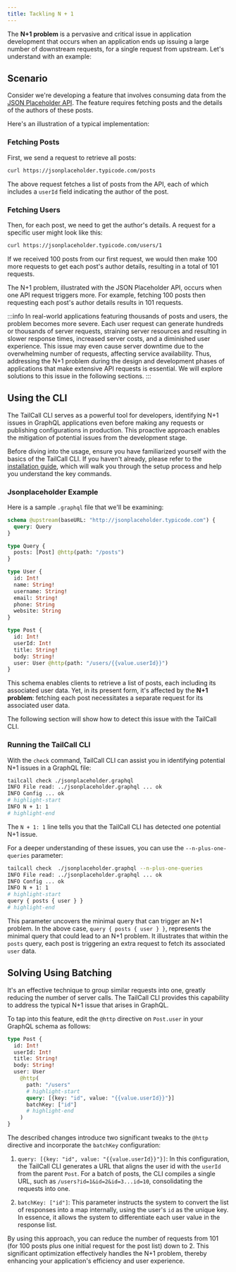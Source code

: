 ```yaml
---
title: Tackling N + 1
---
```


The **N+1 problem** is a pervasive and critical issue in application development that occurs when an application ends up issuing a large number of downstream requests, for a single request from upstream. Let's understand with an example:

## Scenario

Consider we're developing a feature that involves consuming data from the [JSON Placeholder API]. The feature requires fetching posts and the details of the authors of these posts.

Here's an illustration of a typical implementation:

### Fetching Posts

First, we send a request to retrieve all posts:

```bash
curl https://jsonplaceholder.typicode.com/posts
```

The above request fetches a list of posts from the API, each of which includes a `userId` field indicating the author of the post.

### Fetching Users

Then, for each post, we need to get the author's details. A request for a specific user might look like this:

```bash
curl https://jsonplaceholder.typicode.com/users/1
```

If we received 100 posts from our first request, we would then make 100 more requests to get each post's author details, resulting in a total of 101 requests.

The N+1 problem, illustrated with the JSON Placeholder API, occurs when one API request triggers more. For example, fetching 100 posts then requesting each post's author details results in 101 requests.

:::info
In real-world applications featuring thousands of posts and users, the problem becomes more severe. Each user request can generate hundreds or thousands of server requests, straining server resources and resulting in slower response times, increased server costs, and a diminished user experience. This issue may even cause server downtime due to the overwhelming number of requests, affecting service availability. Thus, addressing the N+1 problem during the design and development phases of applications that make extensive API requests is essential. We will explore solutions to this issue in the following sections.
:::

## Using the CLI

The TailCall CLI serves as a powerful tool for developers, identifying N+1 issues in GraphQL applications even before making any requests or publishing configurations in production. This proactive approach enables the mitigation of potential issues from the development stage.

Before diving into the usage, ensure you have familiarized yourself with the basics of the TailCall CLI. If you haven't already, please refer to the [installation guide], which will walk you through the setup process and help you understand the key commands.

### Jsonplaceholder Example

Here is a sample `.graphql` file that we'll be examining:

```graphql showLineNumbers
schema @upstream(baseURL: "http://jsonplaceholder.typicode.com") {
  query: Query
}

type Query {
  posts: [Post] @http(path: "/posts")
}

type User {
  id: Int!
  name: String!
  username: String!
  email: String!
  phone: String
  website: String
}

type Post {
  id: Int!
  userId: Int!
  title: String!
  body: String!
  user: User @http(path: "/users/{{value.userId}}")
}
```

This schema enables clients to retrieve a list of posts, each including its associated user data. Yet, in its present form, it's affected by the **N+1 problem**: fetching each post necessitates a separate request for its associated user data.

The following section will show how to detect this issue with the TailCall CLI.

### Running the TailCall CLI

With the `check` command, TailCall CLI can assist you in identifying potential N+1 issues in a GraphQL file:

```bash
tailcall check ./jsonplaceholder.graphql
INFO File read: ../jsonplaceholder.graphql ... ok
INFO Config ... ok
# highlight-start
INFO N + 1: 1
# highlight-end
```

The `N + 1: 1` line tells you that the TailCall CLI has detected one potential N+1 issue.

For a deeper understanding of these issues, you can use the `--n-plus-one-queries` parameter:

```bash
tailcall check  ./jsonplaceholder.graphql --n-plus-one-queries
INFO File read: ../jsonplaceholder.graphql ... ok
INFO Config ... ok
INFO N + 1: 1
# highlight-start
query { posts { user } }
# highlight-end
```

This parameter uncovers the minimal query that can trigger an N+1 problem. In the above case, `query { posts { user } }`, represents the minimal query that could lead to an N+1 problem. It illustrates that within the `posts` query, each post is triggering an extra request to fetch its associated `user` data.

## Solving Using Batching

It's an effective technique to group similar requests into one, greatly reducing the number of server calls. The TailCall CLI provides this capability to address the typical N+1 issue that arises in GraphQL.

To tap into this feature, edit the `@http` directive on `Post.user` in your GraphQL schema as follows:

```graphql showLineNumbers
type Post {
  id: Int!
  userId: Int!
  title: String!
  body: String!
  user: User
    @http(
      path: "/users"
      # highlight-start
      query: [{key: "id", value: "{{value.userId}}"}]
      batchKey: ["id"]
      # highlight-end
    )
}
```

The described changes introduce two significant tweaks to the `@http` directive and incorporate the `batchKey` configuration:

1. `query: [{key: "id", value: "{{value.userId}}"}]`: In this configuration, the TailCall CLI generates a URL that aligns the user id with the `userId` from the parent `Post`. For a batch of posts, the CLI compiles a single URL, such as `/users?id=1&id=2&id=3...id=10`, consolidating the requests into one.

2. `batchKey: ["id"]`: This parameter instructs the system to convert the list of responses into a map internally, using the user's `id` as the unique key. In essence, it allows the system to differentiate each user value in the response list.

By using this approach, you can reduce the number of requests from 101 (for 100 posts plus one initial request for the post list) down to 2. This significant optimization effectively handles the N+1 problem, thereby enhancing your application's efficiency and user experience.

[json placeholder api]: https://jsonplaceholder.typicode.com
[installation guide]: /docs/getting_started/
